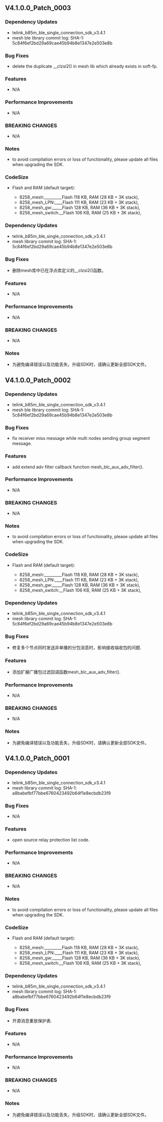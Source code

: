## V4.1.0.0_Patch_0003

### Dependency Updates

* telink_b85m_ble_single_connection_sdk_v3.4.1
* mesh ble library commit log: SHA-1: 5c84f6ef2bd29a69cae45b94b8e1347e2e503e8b

### Bug Fixes

* delete the duplicate __clzsi2() in mesh lib which already exists in soft-fp.

### Features

* N/A

### Performance Improvements

* N/A

### BREAKING CHANGES

* N/A

### Notes

* to avoid compilation errors or loss of functionality, please update all files when upgrading the SDK.

### CodeSize

* Flash and RAM (default target):

  - 8258_mesh:_________Flash 118 KB, RAM (28 KB + 3K stack),
  - 8258_mesh_LPN:____Flash 111 KB, RAM (23 KB + 3K stack),
  - 8258_mesh_gw:_____Flash 128 KB, RAM (36 KB + 3K stack),
  - 8258_mesh_switch:__Flash 106 KB, RAM (25 KB + 3K stack),


### Dependency Updates

* telink_b85m_ble_single_connection_sdk_v3.4.1
* mesh library commit log: SHA-1: 5c84f6ef2bd29a69cae45b94b8e1347e2e503e8b

### Bug Fixes

* 删除mesh库中已在浮点库定义的__clzsi2()函数。

### Features

* N/A

### Performance Improvements

* N/A

### BREAKING CHANGES

* N/A

### Notes

* 为避免编译错误以及功能丢失，升级SDK时，请确认更新全部SDK文件。

## V4.1.0.0_Patch_0002

### Dependency Updates

* telink_b85m_ble_single_connection_sdk_v3.4.1
* mesh ble library commit log: SHA-1: 5c84f6ef2bd29a69cae45b94b8e1347e2e503e8b

### Bug Fixes

* fix receiver miss message while multi nodes sending group segment message.

### Features

* add extend adv filter callback function mesh_blc_aux_adv_filter().

### Performance Improvements

* N/A

### BREAKING CHANGES

* N/A

### Notes

* to avoid compilation errors or loss of functionality, please update all files when upgrading the SDK.

### CodeSize

* Flash and RAM (default target):

  - 8258_mesh:_________Flash 118 KB, RAM (28 KB + 3K stack),
  - 8258_mesh_LPN:____Flash 111 KB, RAM (23 KB + 3K stack),
  - 8258_mesh_gw:_____Flash 128 KB, RAM (36 KB + 3K stack),
  - 8258_mesh_switch:__Flash 106 KB, RAM (25 KB + 3K stack),


### Dependency Updates

* telink_b85m_ble_single_connection_sdk_v3.4.1
* mesh library commit log: SHA-1: 5c84f6ef2bd29a69cae45b94b8e1347e2e503e8b

### Bug Fixes

* 修复多个节点同时发送非单播的分包消息时，影响接收端收包的问题.

### Features

* 添加扩展广播包过滤回调函数mesh_blc_aux_adv_filter().

### Performance Improvements

* N/A

### BREAKING CHANGES

* N/A

### Notes

* 为避免编译错误以及功能丢失，升级SDK时，请确认更新全部SDK文件。


## V4.1.0.0_Patch_0001

### Dependency Updates

* telink_b85m_ble_single_connection_sdk_v3.4.1
* mesh library commit log: SHA-1: a8babefbf77bbe6760423492b64f1e8ecbdb23f9

### Bug Fixes

* N/A

### Features

* open source relay protection list code.

### Performance Improvements

* N/A

### BREAKING CHANGES

* N/A

### Notes

* to avoid compilation errors or loss of functionality, please update all files when upgrading the SDK.

### CodeSize

* Flash and RAM (default target):

  - 8258_mesh:_________Flash 118 KB, RAM (28 KB + 3K stack),
  - 8258_mesh_LPN:____Flash 111 KB, RAM (23 KB + 3K stack),
  - 8258_mesh_gw:_____Flash 128 KB, RAM (36 KB + 3K stack),
  - 8258_mesh_switch:__Flash 106 KB, RAM (25 KB + 3K stack),


### Dependency Updates

* telink_b85m_ble_single_connection_sdk_v3.4.1
* mesh library commit log: SHA-1: a8babefbf77bbe6760423492b64f1e8ecbdb23f9

### Bug Fixes

* 开源消息重放保护表.

### Features

* N/A

### Performance Improvements

* N/A

### BREAKING CHANGES

* N/A

### Notes

* 为避免编译错误以及功能丢失，升级SDK时，请确认更新全部SDK文件。

